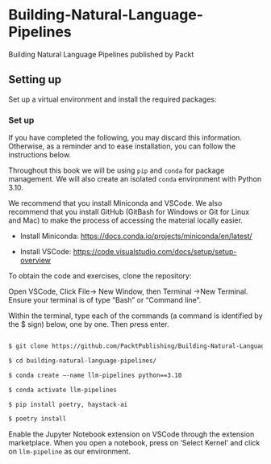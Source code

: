 # Building-Natural-Language-Pipelines
Building Natural Language Pipelines published by Packt

## Setting up

Set up a virtual environment and install the required packages:

### Set up

If you have completed the following, you may discard this information. Otherwise, as a reminder and to ease installation, you can follow the instructions below.  

Throughout this book we will be using `pip` and `conda` for package management. We will also create an isolated `conda` environment with Python 3.10.  

We recommend that you install Miniconda and VSCode. We also recommend that you install GitHub (GitBash for Windows or Git for Linux and Mac) to make the process of accessing the material locally easier.   

* Install Miniconda: https://docs.conda.io/projects/miniconda/en/latest/  

* Install VSCode: https://code.visualstudio.com/docs/setup/setup-overview  

To obtain the code and exercises, clone the repository: 

Open VSCode, Click File-> New Window, then Terminal ->New Terminal. Ensure your terminal is of type “Bash” or “Command line”.  


Within the terminal, type each of the commands (a command is identified by the $ sign) below, one by one. Then press enter.  

```bash

$ git clone https://github.com/PacktPublishing/Building-Natural-Language-Pipelines.git 

$ cd building-natural-language-pipelines/ 

$ conda create –-name llm-pipelines python==3.10 

$ conda activate llm-pipelines 

$ pip install poetry, haystack-ai

$ poetry install
```

Enable the Jupyter Notebook extension on VSCode through the extension marketplace. When you open a notebook, press on ‘Select Kernel’ and click on `llm-pipeline` as our environment. 

